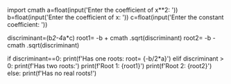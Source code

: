 import cmath
a=float(input('Enter the coefficient of x**2: '))
b=float(input('Enter the coefficient of x: '))
c=float(input('Enter the constant coefficient: '))

discriminant=(b*2-4*a*c)
root1= -b + cmath .sqrt(discriminant)
root2= -b - cmath .sqrt(discriminant)

if discriminant==0:
    print(f'Has one roots: root= {-b/2*a}')
elif discriminant > 0:
    print(f'Has two roots:')
    print(f'Root 1: {root1}')
    print(f'Root 2: {root2}')
else:
    print(f'Has no real roots!')
